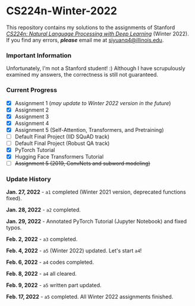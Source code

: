 # CS224n-Winter-2022

This repository contains my solutions to the assignments of Stanford
[*CS224n: Natural Language Processing with Deep Learning*](https://web.stanford.edu/class/cs224n/)
(Winter 2022). If you find any errors, ***please***
email me at siyuanq4@illinois.edu.

### Important Information

Unfortunately, I'm not a Stanford student! :) Although I have scrupulously examined my answers, the correctness is still not guaranteed.

### Current Progress

- [x] Assignment 1 (*may update to Winter 2022 version in the future*)
- [x] Assignment 2
- [x] Assignment 3
- [x] Assignment 4
- [x] Assignment 5 (Self-Attention, Transformers, and Pretraining)
- [ ] Default Final Project (IID SQuAD track)
- [ ] Default Final Project (Robust QA track)
- [x] PyTorch Tutorial
- [x] Hugging Face Transformers Tutorial
- [ ] ~~Assignment 5 (2019, ConvNets and subword modeling)~~

### Update History

**Jan. 27, 2022** - `a1` completed (Winter 2021 version, deprecated functions fixed).

**Jan. 28, 2022** - `a2` completed.

**Jan. 29, 2022** - Annotated PyTorch Tutorial (Jupyter Notebook) and fixed typos.

**Feb. 2, 2022** - `a3` completed.

**Feb. 4, 2022** - `a5` (Winter 2022) updated. Let's start `a4`!

**Feb. 6, 2022** - `a4` codes completed.

**Feb. 8, 2022** - `a4` all cleared.

**Feb. 9, 2022** - `a5` written part updated.

**Feb. 17, 2022** - `a5` completed. All Winter 2022 assignments finished.

